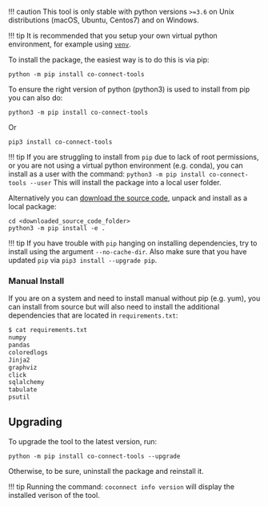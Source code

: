 
!!! caution
    This tool is only stable with python versions `>=3.6` on Unix distributions (macOS, Ubuntu, Centos7) and on Windows. 


!!! tip
    It is recommended that you setup your own virtual python environment, for example using [`venv`](https://docs.python.org/3/library/venv.html).


To install the package, the easiest way is to do this is via pip:
```
python -m pip install co-connect-tools
```

To ensure the right version of python (python3) is used to install from pip you can also do:
```
python3 -m pip install co-connect-tools
```
Or
```
pip3 install co-connect-tools
```

!!! tip
    If you are struggling to install from `pip` due to lack of root permissions, or you are not using a virtual python environment (e.g. conda), you can install as a user with the command:
    ```
    python3 -m pip install co-connect-tools --user
    ```
    This will install the package into a local user folder.

Alternatively you can [download the source code](https://github.com/CO-CONNECT/co-connect-tools/tags), unpack and install as a local package:
```
cd <downloaded_source_code_folder>
python3 -m pip install -e . 
```

!!! tip
    If you have trouble with `pip` hanging on installing dependencies, try to install using the argument `--no-cache-dir`. Also make sure that you have updated `pip` via `pip3 install --upgrade pip`.


### Manual Install 
If you are on a system and need to install manual without pip (e.g. yum), you can install from source but will also need to install the additional dependencies that are located in `requirements.txt`:

```bash
$ cat requirements.txt 
numpy
pandas
coloredlogs
Jinja2
graphviz
click
sqlalchemy
tabulate
psutil
```

## Upgrading

To upgrade the tool to the latest version, run:
```
python -m pip install co-connect-tools --upgrade
```
Otherwise, to be sure, uninstall the package and reinstall it.

!!! tip
    Running the command:
    ```
    coconnect info version
    ```
    will display the installed verison of the tool.
